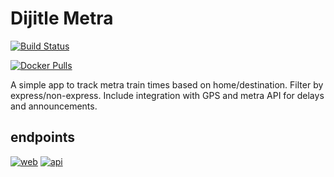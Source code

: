 # Dijitle Metra

[![Build Status](https://drone.dijitle.dev/api/badges/dijitle/Dijitle.Metra/status.svg)](https://drone.dijitle.dev/dijitle/Dijitle.Metra)

[![Docker Pulls](https://img.shields.io/docker/pulls/dijitle/metra)](https://hub.docker.com/r/dijitle/metra)

A simple app to track metra train times based on home/destination. Filter by express/non-express. Include integration with GPS and metra API for delays and announcements.

## endpoints

[![web](https://img.shields.io/badge/Web-Link-blue?style=flat)](https://metra.dijitle.com)
[![api](https://img.shields.io/badge/API-Link-blue?style=flat)](https://metra.dijitle.com/api)
